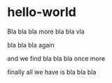 # hello-world
Bla bla bla
more bla bla vla

bla bla bla again

and we find bla bla bla once more

finally all we have is bla bla bla
